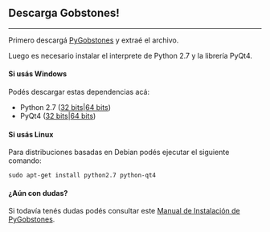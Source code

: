 ## Descarga Gobstones!

* * *

Primero descargá [PyGobstones](https://sites.google.com/site/inpr2015s2/repositorio/pygobstones-1.5.3.zip?attredirects=0&d=1) y extraé el archivo.

Luego es necesario instalar el interprete de Python 2.7 y la librería PyQt4.

#### Si usás Windows

Podés descargar estas dependencias acá:

*   Python 2.7 ([32 bits](https://www.python.org/ftp/python/2.7/python-2.7.msi)|[64 bits](https://www.python.org/ftp/python/2.7/python-2.7.amd64.msi))
*   PyQt4 ([32 bits](http://sourceforge.net/projects/pyqt/files/PyQt4/PyQt-4.11.1/PyQt4-4.11.1-gpl-Py2.7-Qt4.8.6-x32.exe/download)|[64 bits](http://sourceforge.net/projects/pyqt/files/PyQt4/PyQt-4.11.1/PyQt4-4.11.1-gpl-Py2.7-Qt4.8.6-x64.exe/download))

####  Si usás Linux

Para distribuciones basadas en Debian podés ejecutar el siguiente comando:

    sudo apt-get install python2.7 python-qt4

####  ¿Aún con dudas?

Si todavía tenés dudas podés consultar este [Manual de Instalación de PyGobstones](https://sites.google.com/site/inpr2015s2/repositorio/ApunteInstalacionPyGobstones.pdf?attredirects=0&d=1).
